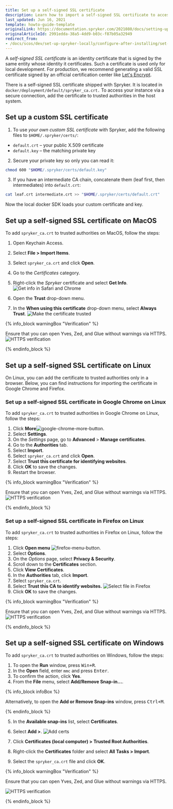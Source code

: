 ```yaml
---
title: Set up a self-signed SSL certificate
description: Learn how to import a self-signed SSL certificate to access your instance via a secure connection.
last_updated: Jun 16, 2021
template: howto-guide-template
originalLink: https://documentation.spryker.com/2021080/docs/setting-up-a-self-signed-ssl-certificate
originalArticleId: 2991edda-38a5-4dd9-b03c-f87b05a32949
redirect_from:
- /docs/scos/dev/set-up-spryker-locally/configure-after-installing/set-up-a-self-signed-ssl-certificate.html
---
```



A *self-signed SSL certificate* is an identity certificate that is signed by the same entity whose identity it certificates. Such a certificate is used only for local development. For production, we recommend generating a valid SSL certificate signed by an official certification center like [Let's Encrypt](https://letsencrypt.org/).

There is a self-signed SSL certificate shipped with Spryker. It is located in `docker/deployment/default/spryker_ca.crt.` To access your instance via a secure connection, add the certificate to trusted authorities in the host system.

## Set up a custom SSL certificate

1. To use *your own custom SSL certificate* with Spryker, add the following files to `$HOME/.spryker/certs/`:

- `default.crt` – your public X.509 certificate
- `default.key` – the matching private key

2. Secure your private key so only you can read it:

```bash
chmod 600 "$HOME/.spryker/certs/default.key"
```

3. If you have an intermediate CA chain, concatenate them (leaf first, then intermediates) into `default.crt`:

```bash
cat leaf.crt intermediate.crt >> "$HOME/.spryker/certs/default.crt"
```

Now the local docker SDK loads your custom certificate and key.


## Set up a self-signed SSL certificate on MacOS

To add `spryker_ca.crt` to trusted authorities on MacOS, follow the steps:

1. Open Keychain Access.
2. Select **File&nbsp;<span aria-label="and then">></span> Import Items**.
3. Select `spryker_ca.crt` and click **Open**.
4. Go to the *Certificates* category.
5. Right-click the *Spryker* certificate and select **Get Info**.
![Get info in Safari and Chrome](https://spryker.s3.eu-central-1.amazonaws.com/docs/Tutorials/HowTos/Docker+HowTos/HowTo+Install+Self-Signed+SSL+Certificates/get-info.png)

6. Open the **Trust** drop-down menu.
7. In the **When using this certificate** drop-down menu, select **Always Trust**.
![Make the certificate trusted](https://spryker.s3.eu-central-1.amazonaws.com/docs/Tutorials/HowTos/Docker+HowTos/HowTo+Install+Self-Signed+SSL+Certificates/always-trust.png)

{% info_block warningBox "Verification" %}

Ensure that you can open Yves, Zed, and Glue without warnings via HTTPS.
![HTTPS verification](https://spryker.s3.eu-central-1.amazonaws.com/docs/Tutorials/HowTos/Docker+HowTos/HowTo+Install+Self-Signed+SSL+Certificates/https-verification.png)

{% endinfo_block %}

## Set up a self-signed SSL certificate on Linux

On Linux, you can add the certificate to trusted authorities only in a browser. Below, you can find instructions for importing the certificate in Google Chrome and Firefox.

### Set up a self-signed SSL certificate in Google Chrome on Linux

To add `spryker_ca.crt` to trusted authorities in Google Chrome on Linux, follow the steps:

1. Click **More**![google-chrome-more-button](https://spryker.s3.eu-central-1.amazonaws.com/docs/Tutorials/HowTos/Docker+HowTos/HowTo+Install+Self-Signed+SSL+Certificates/chrome-more-button.png).
2. Select **Settings**.
3. On the *Settings* page, go to **Advanced** > **Manage certificates**.
4. Go to the **Authorities** tab.
5. Select **Import**.
6. Select `spryker_ca.crt` and click **Open**.
7. Select **Trust this certificate for identifying websites**.
8. Click **OK** to save the changes.
9. Restart the browser.

{% info_block warningBox "Verification" %}

Ensure that you can open Yves, Zed, and Glue without warnings via HTTPS.
![HTTPS verification](https://spryker.s3.eu-central-1.amazonaws.com/docs/Tutorials/HowTos/Docker+HowTos/HowTo+Install+Self-Signed+SSL+Certificates/https-verification.png)

{% endinfo_block %}

### Set up a self-signed SSL certificate in Firefox on Linux

To add `spryker_ca.crt` to trusted authorities in Firefox on Linux, follow the steps:

1. Click **Open menu** ![firefox-menu-button](https://spryker.s3.eu-central-1.amazonaws.com/docs/Tutorials/HowTos/Docker+HowTos/HowTo+Install+Self-Signed+SSL+Certificates/firefox-menu-button.png).
2. Select **Options**.
3. On the *Options* page, select **Privacy & Security**.
4. Scroll down to the **Certificates** section.
5. Click **View Certificates**.
6. In the **Authorities** tab, click **Import**.
7. Select `spryker_ca.crt`.
8. Select **Trust this CA to identify websites.**
![Select file in Firefox](https://spryker.s3.eu-central-1.amazonaws.com/docs/Tutorials/HowTos/Docker+HowTos/HowTo+Install+Self-Signed+SSL+Certificates/select-file.png)
9. Click **OK** to save the changes.

{% info_block warningBox "Verification" %}

Ensure that you can open Yves, Zed, and Glue without warnings via HTTPS.
![HTTPS verification](https://spryker.s3.eu-central-1.amazonaws.com/docs/Tutorials/HowTos/Docker+HowTos/HowTo+Install+Self-Signed+SSL+Certificates/https-verification.png)

{% endinfo_block %}


## Set up a self-signed SSL certificate on Windows

To add `spryker_ca.crt` to trusted authorities on Windows, follow the steps:

1. To open the **Run** window, press <kbd>Win+R</kbd>.
2. In the **Open** field, enter `mmc` and press <kbd>Enter</kbd>.
3. To confirm the action, click **Yes**.
4. From the **File** menu, select **Add/Remove Snap-in...**.

{% info_block infoBox %}

Alternatively, to open the **Add or Remove Snap-ins** window, press <kbd>Ctrl+M</kbd>.

{% endinfo_block %}

5. In the **Available snap-ins** list, select **Certificates**.
6. Select **Add >**.
![Add certs](https://spryker.s3.eu-central-1.amazonaws.com/docs/Tutorials/HowTos/Docker+HowTos/HowTo+Install+Self-Signed+SSL+Certificates/add-certs.png)

7. Click **Certificates (local computer)&nbsp;<span aria-label="and then">></span> Trusted Root Authorities**.
8. Right-click the **Certificates** folder and select **All Tasks&nbsp;<span aria-label="and then">></span> Import**.
9. Select the `spryker_ca.crt` file and click **OK**.

{% info_block warningBox "Verification" %}

Ensure that you can open Yves, Zed, and Glue without warnings via HTTPS.

![HTTPS verification](https://spryker.s3.eu-central-1.amazonaws.com/docs/Tutorials/HowTos/Docker+HowTos/HowTo+Install+Self-Signed+SSL+Certificates/https-verification.png)

{% endinfo_block %}
